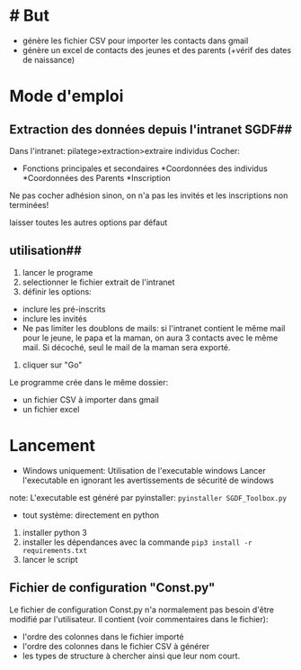# # But
- génère les fichier CSV pour importer les contacts dans gmail
- génère un excel de contacts des jeunes et des parents (+vérif des dates de naissance)


# Mode d'emploi
## Extraction des données depuis l'intranet SGDF##
Dans l'intranet: pilatege>extraction>extraire individus
Cocher: 
* Fonctions principales et secondaires
*Coordonnées des individus
*Coordonnées des Parents
*Inscription

Ne pas cocher adhésion sinon, on n'a pas les invités et les inscriptions non terminées!

laisser toutes les autres options par défaut

## utilisation##
1. lancer le programe
1. selectionner le fichier extrait de l'intranet
1. définir les options:
- inclure les pré-inscrits
- inclure les invités
- Ne pas limiter les doublons de mails: si l'intranet contient le même mail pour le jeune, le papa et la maman, on aura 3 contacts avec le même mail. Si décoché, seul le mail de la maman sera exporté.
1. cliquer sur "Go"

Le programme crée dans le même dossier:
* un fichier CSV à importer dans gmail
* un fichier excel

# Lancement #
* Windows uniquement: Utilisation de l'executable windows
Lancer l'executable en ignorant les avertissements de sécurité de windows

note: L'executable est généré par pyinstaller: `pyinstaller SGDF_Toolbox.py`

* tout système: directement en python
1. installer python 3
1. installer les dépendances avec la commande
`pip3 install -r requirements.txt`
1. lancer le script

## Fichier de configuration "Const.py" ##
Le fichier de configuration Const.py n'a normalement pas besoin d'être modifié par l'utilisateur.
Il contient (voir commentaires dans le fichier):
- l'ordre des colonnes dans le fichier importé
- l'ordre des colonnes dans le fichier CSV à générer
- les types de structure à chercher ainsi que leur nom court.  

